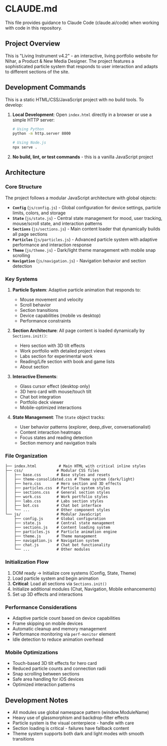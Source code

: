 # CLAUDE.md

This file provides guidance to Claude Code (claude.ai/code) when working with code in this repository.

## Project Overview

This is "Living Instrument v4.2" - an interactive, living portfolio website for Nihar, a Product & New Media Designer. The project features a sophisticated particle system that responds to user interaction and adapts to different sections of the site.

## Development Commands

This is a static HTML/CSS/JavaScript project with no build tools. To develop:

1. **Local Development**: Open `index.html` directly in a browser or use a simple HTTP server:
   ```bash
   # Using Python
   python -m http.server 8000

   # Using Node.js
   npx serve .
   ```

2. **No build, lint, or test commands** - this is a vanilla JavaScript project

## Architecture

### Core Structure

The project follows a modular JavaScript architecture with global objects:

- **`Config`** (`js/config.js`) - Global configuration for device settings, particle limits, colors, and storage
- **`State`** (`js/state.js`) - Central state management for mood, user tracking, mouse/scroll state, and interaction patterns
- **`Sections`** (`js/sections.js`) - Main content loader that dynamically builds all page sections
- **`Particles`** (`js/particles.js`) - Advanced particle system with adaptive performance and interaction response
- **`Theme`** (`js/theme.js`) - Dark/light theme management with mobile snap scrolling
- **`Navigation`** (`js/navigation.js`) - Navigation behavior and section detection

### Key Systems

1. **Particle System**: Adaptive particle animation that responds to:
   - Mouse movement and velocity
   - Scroll behavior
   - Section transitions
   - Device capabilities (mobile vs desktop)
   - Performance constraints

2. **Section Architecture**: All page content is loaded dynamically by `Sections.init()`:
   - Hero section with 3D tilt effects
   - Work portfolio with detailed project views
   - Labs section for experimental work
   - Reading/Life section with book and game lists
   - About section

3. **Interactive Elements**:
   - Glass cursor effect (desktop only)
   - 3D hero card with mouse/touch tilt
   - Chat bot integration
   - Portfolio deck viewer
   - Mobile-optimized interactions

4. **State Management**: The `State` object tracks:
   - User behavior patterns (explorer, deep_diver, conversationalist)
   - Content interaction heatmaps
   - Focus states and reading detection
   - Section memory and navigation trails

### File Organization

```
├── index.html          # Main HTML with critical inline styles
├── css/               # Modular CSS files
│   ├── base.css       # Base styles and resets
│   ├── theme-consolidated.css # Theme system (dark/light)
│   ├── hero.css       # Hero section and 3D effects
│   ├── particles.css  # Particle system styles
│   ├── sections.css   # General section styles
│   ├── work.css       # Work portfolio styles
│   ├── labs.css       # Labs section styles
│   ├── bot.css        # Chat bot interface
│   └── ...            # Other component styles
└── js/                # Modular JavaScript
    ├── config.js      # Global configuration
    ├── state.js       # Central state management
    ├── sections.js    # Content loading system
    ├── particles.js   # Particle animation engine
    ├── theme.js       # Theme management
    ├── navigation.js  # Navigation system
    ├── chat.js        # Chat bot functionality
    └── ...            # Other modules
```

### Initialization Flow

1. DOM ready → Initialize core systems (Config, State, Theme)
2. Load particle system and begin animation
3. **Critical**: Load all sections via `Sections.init()`
4. Initialize additional modules (Chat, Navigation, Mobile enhancements)
5. Set up 3D effects and interactions

### Performance Considerations

- Adaptive particle count based on device capabilities
- Frame skipping on mobile devices
- Automatic cleanup and memory management
- Performance monitoring via `perf-monitor` element
- Idle detection to reduce animation overhead

### Mobile Optimizations

- Touch-based 3D tilt effects for hero card
- Reduced particle counts and connection radii
- Snap scrolling between sections
- Safe area handling for iOS devices
- Optimized interaction patterns

## Development Notes

- All modules use global namespace pattern (window.ModuleName)
- Heavy use of glassmorphism and backdrop-filter effects
- Particle system is the visual centerpiece - handle with care
- Section loading is critical - failures have fallback content
- Theme system supports both dark and light modes with smooth transitions